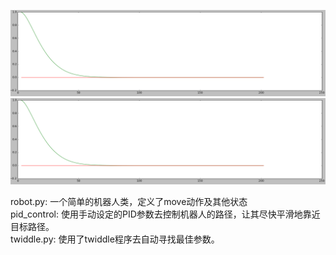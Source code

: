 ![twiddle](./imgs/pid_control.png)
![手动设定参数结果](./imgs/pid_control.png)

robot.py: 一个简单的机器人类，定义了move动作及其他状态  
pid_control: 使用手动设定的PID参数去控制机器人的路径，让其尽快平滑地靠近目标路径。  
twiddle.py:  使用了twiddle程序去自动寻找最佳参数。  
